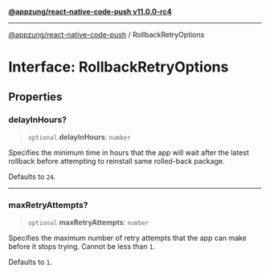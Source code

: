 [**@appzung/react-native-code-push v11.0.0-rc4**](../README.md)

---

[@appzung/react-native-code-push](../README.md) / RollbackRetryOptions

# Interface: RollbackRetryOptions

## Properties

### delayInHours?

> `optional` **delayInHours**: `number`

Specifies the minimum time in hours that the app will wait after the latest rollback before attempting to reinstall same rolled-back package.

Defaults to `24`.

---

### maxRetryAttempts?

> `optional` **maxRetryAttempts**: `number`

Specifies the maximum number of retry attempts that the app can make before it stops trying.
Cannot be less than `1`.

Defaults to `1`.
